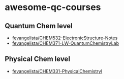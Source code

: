 # awesome-qc-courses

## Quantum Chem level
* [fevangelista/CHEM532-ElectronicStructure-Notes](https://github.com/fevangelista/CHEM532-ElectronicStructure-Notes)
* [fevangelista/CHEM371-LW-QuantumChemistryLab](https://github.com/fevangelista/CHEM371-LW-QuantumChemistryLab)

## Physical Chem level
* [fevangelista/CHEM331-PhysicalChemistryI](https://github.com/fevangelista/CHEM331-PhysicalChemistryI)
